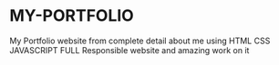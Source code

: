 # MY-PORTFOLIO
My Portfolio website  from complete detail about me
using HTML CSS JAVASCRIPT
FULL Responsible website and amazing work on it
